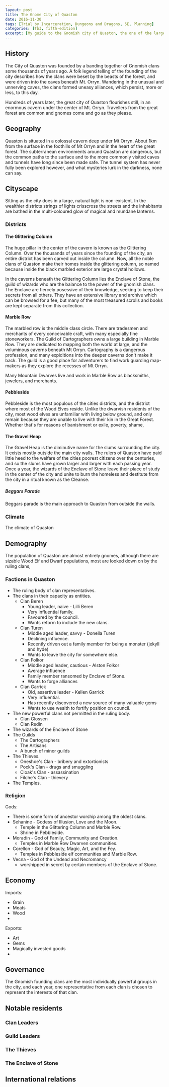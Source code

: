 ```yaml
---
layout: post
title: The Gnome City of Quaston
date: 2016-11-30
tags: [Trial by Incarceration, Dungeons and Dragons, 5E, Planning]
categories: [TbI, fifth-edition]
excerpt: [My guide to the Gnomish city of Quaston, the one of the largest cities in the world of my homebrew campaign, and the hometown of wandering lunatic Zook the Spectacular. Famous for it's wizards, it's sculpture, and whatever that fungus beer they serve in Wandering Al's...]
---
```

## History

The City of Quaston was founded by a banding together of Gnomish clans some thousands of years ago. A folk legend telling of the founding of the city describes how the clans were beset by the beasts of the forest, and were driven into the caves beneath Mt. Orryn. Wandering in the unusual and unnerving caves, the clans formed uneasy alliances, which persist, more or less, to this day.

Hundreds of years later, the great city of Quaston  flourishes still, in an enormous cavern under the center of Mt. Orryn. Travellers from the great forest are common and gnomes come and go as they please.

## Geography

Quaston is situated in a colossal cavern deep under Mt Orryn. About 1km from the surface in the foothills of Mt Orryn and in the heart of the great forest. The subterranean environments around Quaston are dangerous, but the common paths to the surface and to the more commonly visited caves and tunnels have long since been made safe. The tunnel system has never fully been explored however, and what mysteries lurk in the darkness, none can say.

## Cityscape

Sitting as the city does in a large, natural light is non-existent. In the wealthier districts strings of lights crisscross the streets and the inhabitants are bathed in the multi-coloured glow of magical and mundane lanterns.

### Districts

#### The Glittering Column

The huge pillar in the center of the cavern is known as the Glittering Column. Over the thousands of years since the founding of the city, an entire district has been carved out inside the column. Now, all the noble clans of Quaston make their homes inside the glittering column, so named because inside the black marbled exterior are large crystal hollows.

In the caverns beneath the Glittering Column lies the Enclave of Stone, the guild of wizards who are the balance to the power of the gnomish clans. The Enclave are fiercely posessive of their knowledge, seeking to keep their secrets from all others. They have an extensive library and archive which can be browsed for a fee, but many of the most treasured scrolls and books are kept separate from this collection.

#### Marble Row

The marbled row is the middle class circle. There are tradesmen and merchants of every conceivable craft, with many especially fine stoneworkers. The Guild of Cartographers owns a large building in Marble Row. They are dedicated to mapping both the world at large, and the voluminous caverns beneath Mt Orryn. Cartography is a dangerous profession, and many expiditions into the deeper caverns don't make it back. The guild is a good place for adventurers to find work guarding map-makers as they explore the recesses of Mt Orryn.

Many Mountain Dwarves live and work in Marble Row as blacksmiths, jewelers, and merchants.

#### Pebbleside

Pebbleside is the most populous of the cities districts, and the district where most of the Wood Elves reside. Unlike the dwarvish residents of the city, most wood elves are unfamiliar with living below ground, and only remain because they are unable to live with their kin in the Great Forest. Whether that's for reasons of banishment or exile, poverty, shame, 

#### The Gravel Heap

The Gravel Heap is the diminutive name for the slums surrounding the city. It exists mostly outside the main city walls. The rulers of Quaston have paid little heed to the welfare of the cities poorest citizens over the centuries, and so the slums have grown larger and larger with each passing year. Once a year, the wizards of the Enclave of Stone leave their place of study in the center of the city and unite to burn the homeless and destitute from the city in a ritual known as the Cleanse.

##### Beggars Parade

Beggars parade is the main approach to Quaston from outside the walls.

### Climate

The climate of Quaston

## Demography

The population of Quaston are almost entirely gnomes, although there are sizable Wood Elf and Dwarf populations, most are looked down on by the ruling clans,

### Factions in Quaston

- The ruling body of clan representatives.
- The clans in their capacity as entities.
  - Clan Beren
    - Young leader, naive - Lilli Beren
    - Very influential family.
    - Favoured by the council.
    - Wants reform to include the new clans.
  - Clan Turen
    - Middle aged leader, savvy - Donella Turen
    - Declining influence.
    - Recently driven out a family member for being a monster (jekyll and hyde)
    - Wants to leave the city for somewhere else.
  - Clan Folkor
    - Middle aged leader, cautious - Alston Folkor
    - Average influence
    - Family member ransomed by Enclave of Stone.
    - Wants to forge alliances
  - Clan Garrick
    - Old, assertive leader - Kellen Garrick
    - Very influential.
    - Has recently discovered a new source of many valuable gems
    - Wants to use wealth to fortify position on council.
- The new powerful clans not permitted in the ruling body.
  - Clan Glossen
  - Clan Redin
- The wizards of the Enclave of Stone
- The Guilds
  - The Cartographers
  - The Artisans
  - A bunch of minor guilds
- The Thieves.
  - Oneshoe's Clan - bribery and extortionists
  - Pock's Clan - drugs and smuggling
  - Cloak's Clan - assassination
  - Filche's Clan - thievery 
- The Temples.

###	Religion

Gods:
- There is some form of ancestor worship among the oldest clans.
- Sehanine - Godess of Illusion, Love and the Moon.
  - Temple in the Glittering Column and Marble Row.
  - Shrine in Pebbleside.
- Moradin - God of Family, Community and Creation.
  - Temples in Marble Row Dwarven communities.
- Corellon - God of Beauty, Magic, Art, and the Fey. 
  - Temples in Pebbleside elf communities and Marble Row.
- Vecna - God of the Undead and Necromancy
  - worshipped in secret by certain members of the Enclave of Stone.

##	Economy

Imports:

- Grain
- Meats
- Wood
- 

Exports:

- Art
- Gems
- Magically invested goods
- 

## Governance

The Gnomish founding clans are the most individually powerful groups in the city, and each year, one representative from each clan is chosen to represent the interests of that clan.

## Notable residents

### Clan Leaders

### Guild Leaders

### The Thieves

### The Enclave of Stone

## International relations
